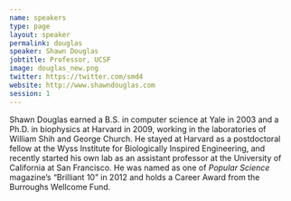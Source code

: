 ```yaml
---
name: speakers
type: page
layout: speaker
permalink: douglas
speaker: Shawn Douglas
jobtitle: Professor, UCSF
image: douglas_new.png
twitter: https://twitter.com/smd4
website: http://www.shawndouglas.com
session: 1
---
```

Shawn Douglas earned a B.S. in computer science at Yale in 2003 and a Ph.D. in biophysics at Harvard in 2009, working in the laboratories of William Shih and George Church. He stayed at Harvard as a postdoctoral fellow at the Wyss Institute for Biologically Inspired Engineering, and recently started his own lab as an assistant professor at the University of California at San Francisco. He was named as one of <em>Popular Science</em> magazine’s “Brilliant 10” in 2012 and holds a Career Award from the Burroughs Wellcome Fund.
